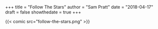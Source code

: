 +++
title = "Follow The Stars"
author = "Sam Pratt"
date = "2018-04-17"
draft = false
showthedate = true
+++

{{< comic src="follow-the-stars.png" >}}
